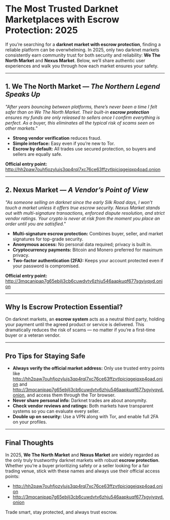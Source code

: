 # The Most Trusted Darknet Marketplaces with Escrow Protection: 2025

If you’re searching for a **darknet market with escrow protection**, finding a reliable platform can be overwhelming. In 2025, only two darknet markets consistently earn community trust for both security and reliability: **We The North Market** and **Nexus Market**. Below, we’ll share authentic user experiences and walk you through how each market ensures your safety.

---

## 1. We The North Market — *The Northern Legend Speaks Up*

*"After years bouncing between platforms, there’s never been a time I felt safer than on We The North Market. Their built-in **escrow protection** ensures my funds are only released to sellers once I confirm everything is perfect. As a buyer, this eliminates all the typical risk of scams seen on other markets."*

- **Strong vendor verification** reduces fraud.
- **Simple interface:** Easy even if you’re new to Tor.
- **Escrow by default:** All trades use secured protection, so buyers and sellers are equally safe.

**Official entry point:** http://hh2paw7ouhfjozylujs3qp4rql7xc76ce63ffzvtlpicjqgeiqxp4oad.onion

---

## 2. Nexus Market — *A Vendor’s Point of View*

*"As someone selling on darknet since the early Silk Road days, I won’t touch a market unless it offers true escrow security. Nexus Market stands out with multi-signature transactions, enforced dispute resolution, and strict vendor ratings. Your crypto is never at risk from the moment you place an order until you are satisfied."*

- **Multi-signature escrow protection:** Combines buyer, seller, and market signatures for top-grade security.
- **Anonymous access:** No personal data required; privacy is built in.
- **Cryptocurrency payments:** Bitcoin and Monero preferred for maximum privacy.
- **Two-factor authentication (2FA):** Keeps your account protected even if your password is compromised.

**Official entry point:** http://3mqcanipap7g65ebjlj3cb6cuwdvtv6zhju546aapkuqf677sgyiyqyd.onion

---

## Why Is Escrow Protection Essential?

On darknet markets, an **escrow system** acts as a neutral third party, holding your payment until the agreed product or service is delivered. This dramatically reduces the risk of scams — no matter if you’re a first-time buyer or a veteran vendor.

---

## Pro Tips for Staying Safe

- **Always verify the official market address:** Only use trusted entry points like http://hh2paw7ouhfjozylujs3qp4rql7xc76ce63ffzvtlpicjqgeiqxp4oad.onion and http://3mqcanipap7g65ebjlj3cb6cuwdvtv6zhju546aapkuqf677sgyiyqyd.onion, and access them through the Tor browser.
- **Never share personal info:** Darknet trades are about anonymity.
- **Check vendor reviews and ratings:** Both markets have transparent systems so you can evaluate every seller.
- **Double up on security:** Use a VPN along with Tor, and enable full 2FA on your profiles.

---

## Final Thoughts

In 2025, **We The North Market** and **Nexus Market** are widely regarded as the only truly trustworthy darknet markets with robust **escrow protection**. Whether you’re a buyer prioritizing safety or a seller looking for a fair trading venue, stick with these names and always use their official access points:  
- http://hh2paw7ouhfjozylujs3qp4rql7xc76ce63ffzvtlpicjqgeiqxp4oad.onion
- http://3mqcanipap7g65ebjlj3cb6cuwdvtv6zhju546aapkuqf677sgyiyqyd.onion

Trade smart, stay protected, and always trust escrow.